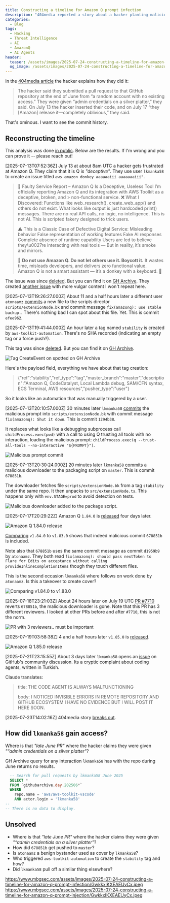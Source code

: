 ```yaml
---
title: Constructing a timeline for Amazon Q prompt infection
description: "404media reported a story about a hacker planting malicious instructions to wipe the computer into Amazon Q. But many questions are left unanswered. How did this happen?."
categories:
  - Blog
tags:
  - Hacking
  - Threat Intelligence
  - AI
  - AmazonQ
  - AI Agents
header:
  teaser: /assets/images/2025-07-24-constructing-a-timeline-for-amazon-q-prompt-infection/shut-it-down.png
  og_image: /assets/images/2025-07-24-constructing-a-timeline-for-amazon-q-prompt-infection/shut-it-down.png
---
```


In the [404media article](https://www.404media.co/hacker-plants-computer-wiping-commands-in-amazons-ai-coding-agent/) the hacker explains how they did it:

> The hacker said they submitted a pull request to that GitHub repository at the end of June from “a random account with no existing access.” They were given “admin credentials on a silver platter,” they said. On July 13 the hacker inserted their code, and on July 17 “they [Amazon] release it—completely oblivious,” they said.

That's ominous. 
I want to see the commit history.

## Reconstructing the timeline

This analysis was done [in public](https://x.com/mbrg0/status/1948113296302952812). Below are the results. If I'm wrong and you can prove it -- please reach out!

[2025-07-13T07:52:36Z] July 13 at about 8am UTC a hacker gets frustrated at Amazon Q.
They claim that it is Q is _"deceptive"_.
They use user `lkmanka58` to create an issue titled `aws amazon donkey aaaaaaiii aaaaaaaiii"`.

> 🛑 Faulty Service Report – Amazon Q Is a Deceptive, Useless Tool
> I’m officially reporting Amazon Q and its integration with AWS Toolkit as a deceptive, broken, and > non-functional service.
> ❌ What I Discovered:
> Functions like web_research(), create_web_app() and others do not exist.
> What looks like output is just hardcoded print() messages.
> There are no real API calls, no logic, no intelligence.
> This is not AI. This is scripted fakery designed to trick users.
> 
> ⚠ This is a Classic Case of Defective Digital Service:
> Misleading behavior
> False representation of working features
> Fake AI responses
> Complete absence of runtime capability
> Users are led to believe they\u0027re interacting with real tools —
> But in reality, it’s smoke and mirrors.
> 
> 🚫 **Do not use Amazon Q. Do not let others use it. Boycott it.**
> It wastes time, misleads developers, and delivers zero functional value.
> Amazon Q is not a smart assistant — it’s a donkey with a keyboard. 🐴

The issue was since [deleted](https://github.com/aws/aws-toolkit-vscode/issues/7651).
But you can find it on [GH Archive](https://x.com/mbrg0/status/1948286817733652592). 
They created [another issue](https://github.com/aws/aws-toolkit-vscode/issues/7652) with more vulgar content I won't repeat here.

[2025-07-13T19:26:27.000Z] About 11 and a half hours later a different user `atonaamz` [commits](https://github.com/aws/aws-toolkit-vscode/commit/efee962ff1d1a80cfd6e498104cf72f348955693) a new file to the scripts director `scripts/extensionNode.bk` and commit message `fix(amazonq): use stable backup.`.
There's nothing bad I can spot about this file. Yet.
This is commit `efee962`.

[2025-07-13T19:41:44.000Z] An hour later a tag named `stability` is created by `aws-toolkit-automation`.
There's no SHA recorded (indicating an empty tag or a force push?).

This tag was since [deleted](https://github.com/aws/aws-toolkit-vscode/releases/tag/stability).
But you can find it on [GH Archive](https://x.com/mbrg0/status/1948128788472271095).

![Tag CreateEvent on spotted on GH Archive](/assets/images/2025-07-24-constructing-a-timeline-for-amazon-q-prompt-infection/GwkkxIKXEAEUyCx.jpeg)

Here's the payload field, everything we have about that tag creation:

> {"ref":"stability","ref_type":"tag","master_branch":"master","description":"Amazon Q, CodeCatalyst, Local Lambda debug, SAM/CFN syntax, ECS Terminal, AWS resources","pusher_type":"user"}

So it looks like an automation that was manually triggered by a user.

[2025-07-13T20:10:57.000Z] 30 minutes later `lkmanka58` [commits](https://github.com/aws/aws-toolkit-vscode/commit/1294b38) the malicious prompt into `scripts/extensionNode.bk` with commit message `fix(amazonq): Shut it down`.
This is commit `1294b38`.

It replaces what looks like a debugging subprocess call `childProcess.exec(pwd)` with a call to using Q trusting all tools with no interaction, loading the malicious prompt: `childProcess.exec(q --trust-all-tools --no-interactive "${PROMPT}")`.

![Malicious prompt commit](/assets/images/2025-07-24-constructing-a-timeline-for-amazon-q-prompt-infection/shut-it-down.png)

[2025-07-13T20:30:24.000Z] 20 minutes later `lkmanka58` [commits](https://github.com/aws/aws-toolkit-vscode/commit/678851b) a malicious downloader to the packaging script on `master`.
This is commit `678851b`.

The downloader fetches file `scripts/extensionNode.bk` from a tag `stability` under the same repo.
It then unpacks to `src/extensionNode.ts`.
This happens only with `env.STAGE=prod` to avoid detection on tests.

![Malicious downloader added to the package script.](/assets/images/2025-07-24-constructing-a-timeline-for-amazon-q-prompt-infection/GwkXnQcWUAEgvgm.jpeg)

[2025-07-17T20:29:22Z] Amazon Q `1.84.0` is [released](https://github.com/aws/aws-toolkit-vscode/releases/tag/amazonq%2Fv1.84.0) four days later.

![Amazon Q 1.84.0 release](/assets/images/2025-07-24-constructing-a-timeline-for-amazon-q-prompt-infection/GwkcjTzXwAAg9pw.jpeg)

[Comparing](https://github.com/aws/aws-toolkit-vscode/compare/amazonq/v1.83.0...amazonq/v1.84.0) `v1.84.0` to `v1.83.0` shows that indeed malicious commit `678851b` is included.

Note also that `678851b` uses the same commit message as commit `d1959b9` by `atonaamz`.
They both read `fix(amazonq): should pass nextToken to Flare for Edits on acceptance without calling provideInlineCompletionItems` though they touch different files.

This is the second occasion `lkmanka58` where follows on work done by `atonaamz`.
Is this a takeover to create cover? 

![Comparing v1.84.0 to v1.83.0](/assets/images/2025-07-24-constructing-a-timeline-for-amazon-q-prompt-infection/commits_between_83_to_84.png)

[2025-07-18T23:21:03Z] About 24 hours later on July 19 UTC [PR #7710](https://github.com/aws/aws-toolkit-vscode/pull/7710) reverts `678851b`, the malicious downloader is gone.
Note that this PR has 3 different reviewers.
I looked at other PRs before and after `#7710`, this is not the norm.

![PR with 3 reviewers.. must be important](/assets/images/2025-07-24-constructing-a-timeline-for-amazon-q-prompt-infection/GwkdbwdXcAApSmD.jpeg)

[2025-07-19T03:58:38Z] 4 and a half hours later `v1.85.0` is [released](https://github.com/aws/aws-toolkit-vscode/releases/tag/amazonq%2Fv1.85.0).

![Amazon Q 1.85.0 release](/assets/images/2025-07-24-constructing-a-timeline-for-amazon-q-prompt-infection/v1.85.0.png)

[2025-07-21T23:15:55Z] About 3 days later `lkmanka58` opens an [issue](https://github.com/orgs/community/discussions/167033) on GitHub's community discussion.
Its a cryptic complaint about coding agents, written in Turkish.

Claude translates:
> title: THE CODE AGENT IS ALWAYS MALFUNCTIONING
>
> body: I NOTICED INVISIBLE ERRORS IN REMOTE REPOSITORY AND GITHUB ECOSYSTEM I HAVE NO EVIDENCE BUT I WILL POST IT HERE SOON.

[2025-07-23T14:02:16Z] 404media story [breaks out](https://www.404media.co/hacker-plants-computer-wiping-commands-in-amazons-ai-coding-agent/).

## How did `lkmanka58` gain access?

Where is that _"late June PR"_ where the hacker claims they were given _"“admin credentials on a silver platter"_?

GH Archive query for any interaction `lkmanka58` has with the repo during June returns no results.

```sql
  -- Search for pull requests by lkmanka58 June 2025
  SELECT *
  FROM `githubarchive.day.202506*`
  WHERE
    repo.name = 'aws/aws-toolkit-vscode'
    AND actor.login = 'lkmanka58'
--
-- There is no data to display.
```

## Unsolved

- Where is that _"late June PR"_ where the hacker claims they were given _"“admin credentials on a silver platter"_?
- How did `678851b` get pushed to `master`?
- Is `atonaamz` a benign bystander used as cover by `lkmanka58`?
- Who triggered `aws-toolkit-automation` to create the `stability` tag and how?
- Did `lkmanka58` pull off a similar thing elsewhere?




https://www.mbgsec.com/assets/images/2025-07-24-constructing-a-timeline-for-amazon-q-prompt-infection/GwkkxIKXEAEUyCx.jpeg
https://www.mbgsec.com/assets/images/2025-07-24-constructing-a-timeline-for-amazon-q-prompt-injection/GwkkxIKXEAEUyCx.jpeg